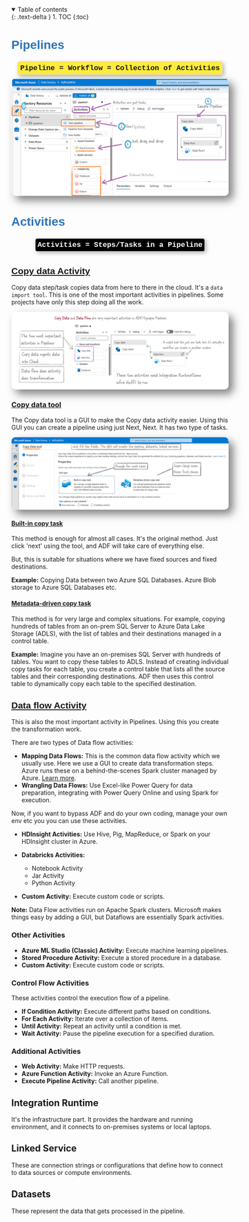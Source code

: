 
<details open markdown="block">
  <summary>
    Table of contents
  </summary>
  {: .text-delta }
1. TOC
{:toc}
</details>


#  <span style="font-family: 'Trebuchet MS', Helvetica, sans-serif; color: #2E75B6;font-size: 2.0 em">Pipelines</span>


<div style="display: flex; justify-content: center; align-items: center; margin: 5px;">
    <div style="padding: 5px; border: 1px solid #ddd; box-shadow: 3px 3px 10px rgba(0, 0, 0, 0.3); border-radius: 5px; background-color: #ffeb3b; margin: 3px;font-family: 'Comic Sans MS', sans-serif;">
        <span style="font-size: 1.2em; font-weight: bold;font-family: 'Courier New', Courier, monospace;">Pipeline = Workflow = Collection of Activities</span>
    </div>
</div>


<img src="images/custom-image-2024-07-28-17-29-43.png" style="box-shadow: 10px 10px 20px rgba(0, 0, 0, 0.5); border: none; border-radius: 10px;">

<br>

#  <span style="font-family: 'Trebuchet MS', Helvetica, sans-serif; color: #2E75B6;">Activities</span>

<div style="display: flex; justify-content: center; align-items: center; margin: 5px;">
    <div style="padding: 5px; border: 1px solid #ddd; box-shadow: 3px 3px 10px rgba(0, 0, 0, 0.3); border-radius: 5px; background-color: #000000; margin: 3px;font-family: 'Comic Sans MS', sans-serif;">
        <span style="font-size: 1.2em;color: #fff; font-weight: bold;font-family: 'Courier New', Courier, monospace;">Activities = Steps/Tasks in a Pipeline</span>
    </div>
</div>


## <span style="font-family: 'Trebuchet MS', Helvetica, sans-serif; color: #2E75B6;">[Copy data Activity](https://learn.microsoft.com/en-us/azure/data-factory/copy-activity-overview)</span>

Copy data step/task copies data from here to there in the cloud. It's a `data import tool`. This is one of the most important activities in pipelines. Some projects have only this step doing all the work.

<img src="images/custom-image-2024-07-28-17-53-39.png" style="box-shadow: 10px 10px 20px rgba(0, 0, 0, 0.5); border: none; border-radius: 10px;">

### [Copy data tool](https://learn.microsoft.com/en-us/azure/data-factory/quickstart-hello-world-copy-data-tool)

The Copy data tool is a GUI to make the Copy data activity easier. Using this GUI you can create a pipeline using just Next, Next. It has two type of tasks.

<img src="images/custom-image-2024-07-28-21-10-14.png" style="box-shadow: 10px 10px 20px rgba(0, 0, 0, 0.5); border: none; border-radius: 10px;">


#### [Built-in copy task](https://learn.microsoft.com/en-us/azure/data-factory/quickstart-hello-world-copy-data-tool)

This method is enough for almost all cases. It's the original method. Just click 'next' using the tool, and ADF will take care of everything else.

But, this is suitable for situations where we have fixed sources and fixed destinations.

**Example:** Copying Data between two Azure SQL Databases. Azure Blob storage to Azure SQL Databases etc.

#### [Metadata-driven copy task](https://learn.microsoft.com/en-us/azure/data-factory/copy-data-tool-metadata-driven)

This method is for very large and complex situations. For example, copying hundreds of tables from an on-prem SQL Server to Azure Data Lake Storage (ADLS), with the list of tables and their destinations managed in a control table.


**Example:**
Imagine you have an on-premises SQL Server with hundreds of tables. You want to copy these tables to ADLS. Instead of creating individual copy tasks for each table, you create a control table that lists all the source tables and their corresponding destinations. ADF then uses this control table to dynamically copy each table to the specified destination.

## <span style="font-family: 'Trebuchet MS', Helvetica, sans-serif; color: #2E75B6;">[Data flow Activity](https://learn.microsoft.com/en-us/azure/data-factory/transform-data)</span>

This is also the most important activity in Pipelines. Using this you create the transformation work.

There are two types of Data flow activities:

  - **Mapping Data Flows:** This is the common data flow activity which we usually use. Here we use a  GUI to create data transformation steps. Azure runs these on a behind-the-scenes Spark cluster managed by Azure. [Learn more](https://learn.microsoft.com/en-us/training/modules/code-free-transformation-scale/4-author-azure-data-factory-mapping-data-flow).
  - **Wrangling Data Flows:** Use Excel-like Power Query for data preparation, integrating with Power Query Online and using Spark for execution.

Now, if you want to bypass ADF and do your own coding, manage your own env etc you you can use these activities.

- **HDInsight Activities:** Use Hive, Pig, MapReduce, or Spark on your HDInsight cluster in Azure.

- **Databricks Activities:**
  - Notebook Activity
  - Jar Activity
  - Python Activity

- **Custom Activity:** Execute custom code or scripts.

**Note:** Data Flow activities run on Apache Spark clusters. Microsoft makes things easy by adding a GUI, but Dataflows are essentially Spark activities.

### Other Activities
- **Azure ML Studio (Classic) Activity:** Execute machine learning pipelines.
- **Stored Procedure Activity:** Execute a stored procedure in a database.
- **Custom Activity:** Execute custom code or scripts.

### Control Flow Activities
These activities control the execution flow of a pipeline.

- **If Condition Activity:** Execute different paths based on conditions.
- **For Each Activity:** Iterate over a collection of items.
- **Until Activity:** Repeat an activity until a condition is met.
- **Wait Activity:** Pause the pipeline execution for a specified duration.

### Additional Activities
- **Web Activity:** Make HTTP requests.
- **Azure Function Activity:** Invoke an Azure Function.
- **Execute Pipeline Activity:** Call another pipeline.

 
## Integration Runtime
It's the infrastructure part. It provides the hardware and running environment, and it connects to on-premises systems or local laptops.

## Linked Service

These are connection strings or configurations that define how to connect to data sources or compute environments.

## Datasets
These represent the data that gets processed in the pipeline.
